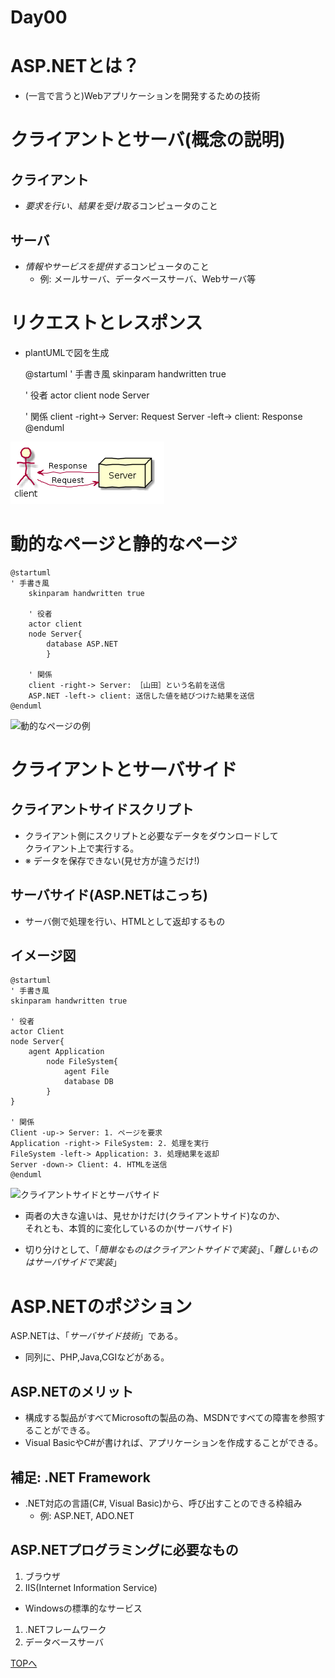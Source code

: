 Day00
===

# ASP.NETとは？

- (一言で言うと)Webアプリケーションを開発するための技術

# クライアントとサーバ(概念の説明)

## クライアント
- *要求を行い、結果を受け取る*コンピュータのこと

## サーバ
- *情報やサービスを提供する*コンピュータのこと
  - 例: メールサーバ、データベースサーバ、Webサーバ等


# リクエストとレスポンス

- plantUMLで図を生成

	@startuml
	' 手書き風
	skinparam handwritten true
	
	' 役者
	actor client
	node Server
	
	' 関係
	client -right-> Server: Request
	Server -left-> client: Response
	@enduml

![リクエストとレスポンスのイメージ図](./img/Day00/001.png)


# 動的なページと静的なページ

	@startuml
	' 手書き風
		skinparam handwritten true
		
		' 役者
		actor client
		node Server{
			database ASP.NET
			}
		
		' 関係
		client -right-> Server: ［山田］という名前を送信
		ASP.NET -left-> client: 送信した値を結びつけた結果を送信
	@enduml

![動的なページの例](./img/Day00/002.png,"動的なページの例")


# クライアントとサーバサイド

## クライアントサイドスクリプト
- クライアント側にスクリプトと必要なデータをダウンロードして  
クライアント上で実行する。
- ※ データを保存できない(見せ方が違うだけ!)

## サーバサイド(ASP.NETはこっち)
- サーバ側で処理を行い、HTMLとして返却するもの

## イメージ図

	@startuml
	' 手書き風
	skinparam handwritten true
	
	' 役者
	actor Client
	node Server{
		agent Application
			node FileSystem{
				agent File
				database DB
			}
	}
	
	' 関係
	Client -up-> Server: 1. ページを要求
	Application -right-> FileSystem: 2. 処理を実行
	FileSystem -left-> Application: 3. 処理結果を返却
	Server -down-> Client: 4. HTMLを送信
	@enduml

![クライアントサイドとサーバサイド](./img/Day00/003.png,"クライアントサイドとサーバサイド")

- 両者の大きな違いは、見せかけだけ(クライアントサイド)なのか、  
それとも、本質的に変化しているのか(サーバサイド)

- 切り分けとして、「*簡単なものはクライアントサイドで実装*」、「*難しいものはサーバサイドで実装*」

# ASP.NETのポジション
 ASP.NETは、「*サーバサイド技術*」である。
  - 同列に、PHP,Java,CGIなどがある。

## ASP.NETのメリット
- 構成する製品がすべてMicrosoftの製品の為、MSDNですべての障害を参照することができる。
- Visual BasicやC#が書ければ、アプリケーションを作成することができる。

## 補足: .NET Framework

- .NET対応の言語(C#, Visual Basic)から、呼び出すことのできる枠組み
  - 例: ASP.NET, ADO.NET

## ASP.NETプログラミングに必要なもの

1. ブラウザ
1. IIS(Internet Information Service)
  - Windowsの標準的なサービス
1. .NETフレームワーク
1. データベースサーバ

[TOPへ](.index.md)  
